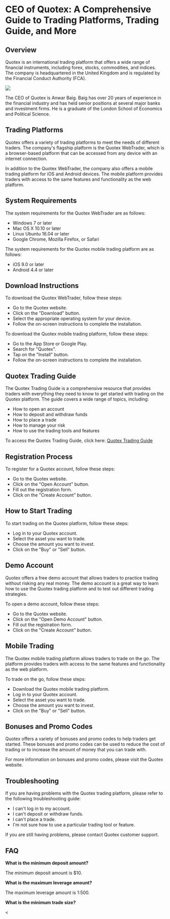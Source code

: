 # CEO of Quotex: A Comprehensive Guide to Trading Platforms, Trading Guide, and More

## Overview

Quotex is an international trading platform that offers a wide range of
financial instruments, including forex, stocks, commodities, and
indices. The company is headquartered in the United Kingdom and is
regulated by the Financial Conduct Authority (FCA).

[![](https://static.quotex.io/files/4_en/300_250.jpg)](https://traff.sbs/brokerqxlid)

The CEO of Quotex is Anwar Baig. Baig has over 20 years of experience in
the financial industry and has held senior positions at several major
banks and investment firms. He is a graduate of the London School of
Economics and Political Science.

## Trading Platforms

Quotex offers a variety of trading platforms to meet the needs of
different traders. The company\'s flagship platform is the Quotex
WebTrader, which is a browser-based platform that can be accessed from
any device with an internet connection.

In addition to the Quotex WebTrader, the company also offers a mobile
trading platform for iOS and Android devices. The mobile platform
provides traders with access to the same features and functionality as
the web platform.

## System Requirements

The system requirements for the Quotex WebTrader are as follows:

-   Windows 7 or later
-   Mac OS X 10.10 or later
-   Linux Ubuntu 16.04 or later
-   Google Chrome, Mozilla Firefox, or Safari

The system requirements for the Quotex mobile trading platform are as
follows:

-   iOS 9.0 or later
-   Android 4.4 or later

## Download Instructions

To download the Quotex WebTrader, follow these steps:

-   Go to the Quotex website.
-   Click on the "Download" button.
-   Select the appropriate operating system for your device.
-   Follow the on-screen instructions to complete the installation.

To download the Quotex mobile trading platform, follow these steps:

-   Go to the App Store or Google Play.
-   Search for "Quotex".
-   Tap on the "Install" button.
-   Follow the on-screen instructions to complete the installation.

## Quotex Trading Guide

The Quotex Trading Guide is a comprehensive resource that provides
traders with everything they need to know to get started with trading on
the Quotex platform. The guide covers a wide range of topics, including:

-   How to open an account
-   How to deposit and withdraw funds
-   How to place a trade
-   How to manage your risk
-   How to use the trading tools and features

To access the Quotex Trading Guide, click here: [Quotex Trading
Guide](\%22https://traff.sbs/brokerqxsignup\%22)

## Registration Process

To register for a Quotex account, follow these steps:

-   Go to the Quotex website.
-   Click on the "Open Account" button.
-   Fill out the registration form.
-   Click on the "Create Account" button.

## How to Start Trading

To start trading on the Quotex platform, follow these steps:

-   Log in to your Quotex account.
-   Select the asset you want to trade.
-   Choose the amount you want to invest.
-   Click on the "Buy" or "Sell" button.

## Demo Account

Quotex offers a free demo account that allows traders to practice
trading without risking any real money. The demo account is a great way
to learn how to use the Quotex trading platform and to test out
different trading strategies.

To open a demo account, follow these steps:

-   Go to the Quotex website.
-   Click on the "Open Demo Account" button.
-   Fill out the registration form.
-   Click on the "Create Account" button.

## Mobile Trading

The Quotex mobile trading platform allows traders to trade on the go.
The platform provides traders with access to the same features and
functionality as the web platform.

To trade on the go, follow these steps:

-   Download the Quotex mobile trading platform.
-   Log in to your Quotex account.
-   Select the asset you want to trade.
-   Choose the amount you want to invest.
-   Click on the "Buy" or "Sell" button.

## Bonuses and Promo Codes

Quotex offers a variety of bonuses and promo codes to help traders get
started. These bonuses and promo codes can be used to reduce the cost of
trading or to increase the amount of money that you can trade with.

For more information on bonuses and promo codes, please visit the Quotex
website.

## Troubleshooting

If you are having problems with the Quotex trading platform, please
refer to the following troubleshooting guide:

-   I can\'t log in to my account.
-   I can\'t deposit or withdraw funds.
-   I can\'t place a trade.
-   I\'m not sure how to use a particular trading tool or feature.

If you are still having problems, please contact Quotex customer
support.

## FAQ

**What is the minimum deposit amount?**

The minimum deposit amount is \$10.

**What is the maximum leverage amount?**

The maximum leverage amount is 1:500.

**What is the minimum trade size?**

\<

